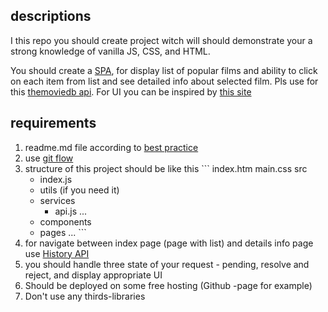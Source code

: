 ## descriptions

I this repo you should create project witch will should demonstrate your a strong knowledge of vanilla JS, CSS, and HTML.

You should create a [SPA](https://developer.mozilla.org/en-US/docs/Glossary/SPA), for display list of popular films and ability to click on each item from list and see detailed info about selected film. Pls use for this [themoviedb api](https://www.themoviedb.org/documentation/api). For UI you can be inspired by [this site](https://film-pwa.web.app/)


## requirements
  1. readme.md file according to [best practice](https://www.freecodecamp.org/news/how-to-write-a-good-readme-file/)
  2. use [git flow](https://nvie.com/posts/a-successful-git-branching-model/)
  3. structure of this project should be like this 
    ```
      index.htm
      main.css
      src  
        - index.js
        - utils (if you need it)
        - services 
          - api.js
          ...
        - components
        - pages
        ...
    ```     
  4. for navigate between index page (page with list) and details info page use [History API](https://developer.mozilla.org/en-US/docs/Web/API/History_API)
  5. you should handle three state of your request - pending, resolve and reject, and display appropriate UI
  6. Should be deployed on some free hosting (Github -page for example)
  7. Don't use any thirds-libraries
